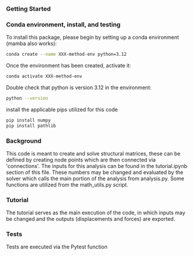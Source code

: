 ### Getting Started

### Conda environment, install, and testing <a name="install"></a>

To install this package, please begin by setting up a conda environment (mamba also works):
```bash
conda create --name XXX-method-env python=3.12
```
Once the environment has been created, activate it:

```bash
conda activate XXX-method-env
```
Double check that python is version 3.12 in the environment:
```bash
python --version
```
install the applicable pips utilized for this code
```bash
pip install numpy
pip install pathlib
```
### Background
This code is meant to create and solve structural matrices, these can be defined by creating node points which are then connected via 'connections'. The inputs for this analysis can be found in the tutorial.ipynb section of this file. These numbers may be changed and evaluated by the solver which calls the main portion of the analysis from analysis.py. Some functions are utilized from the math_utils.py script.

### Tutorial
The tutorial serves as the main execution of the code, in which inputs may be changed and the outputs (displacements and forces) are exported. 

### Tests
Tests are executed via the Pytest function